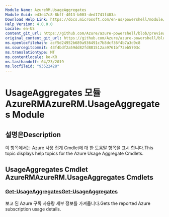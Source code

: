 ```yaml
---
Module Name: AzureRM.UsageAggregates
Module Guid: e43e47c8-8bff-4013-b003-ded1741f403a
Download Help Link: https://docs.microsoft.com/en-us/powershell/module/azurerm.usageaggregates
Help Version: 4.0.0.0
Locale: en-US
content_git_url: https://github.com/Azure/azure-powershell/blob/preview/src/ResourceManager/UsageAggregates/Commands.UsageAggregates/help/AzureRM.UsageAggregates.md
original_content_git_url: https://github.com/Azure/azure-powershell/blob/preview/src/ResourceManager/UsageAggregates/Commands.UsageAggregates/help/AzureRM.UsageAggregates.md
ms.openlocfilehash: acf5d24952b689a936491c7b8dcf36f4b7a3d9c8
ms.sourcegitcommit: 43f4bdf2a59dd82fd881512aa9761bf72eb5703c
ms.translationtype: MT
ms.contentlocale: ko-KR
ms.lasthandoff: 04/23/2019
ms.locfileid: "93522428"
---
```

# <span data-ttu-id="0f137-101">UsageAggregates 모듈 AzureRM</span><span class="sxs-lookup"><span data-stu-id="0f137-101">AzureRM.UsageAggregates Module</span></span>
## <span data-ttu-id="0f137-102">설명은</span><span class="sxs-lookup"><span data-stu-id="0f137-102">Description</span></span>
<span data-ttu-id="0f137-103">이 항목에서는 Azure 사용 집계 Cmdlet에 대 한 도움말 항목을 표시 합니다.</span><span class="sxs-lookup"><span data-stu-id="0f137-103">This topic displays help topics for the Azure Usage Aggregate Cmdlets.</span></span>

## <span data-ttu-id="0f137-104">UsageAggregates Cmdlet AzureRM</span><span class="sxs-lookup"><span data-stu-id="0f137-104">AzureRM.UsageAggregates Cmdlets</span></span>
### [<span data-ttu-id="0f137-105">Get-UsageAggregates</span><span class="sxs-lookup"><span data-stu-id="0f137-105">Get-UsageAggregates</span></span>](Get-UsageAggregates.md)
<span data-ttu-id="0f137-106">보고 된 Azure 구독 사용량 세부 정보를 가져옵니다.</span><span class="sxs-lookup"><span data-stu-id="0f137-106">Gets the reported Azure subscription usage details.</span></span>

